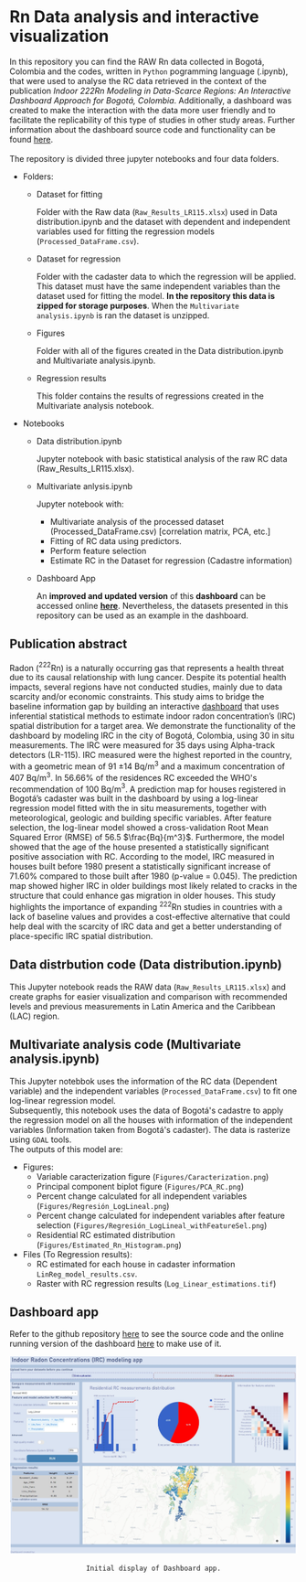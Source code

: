 # Rn Data analysis and interactive visualization

In this repository you can find the RAW Rn data collected in Bogotá, Colombia and the codes, written in `Python` pogramming language (.ipynb), that were used to analyse the RC data retrieved in the context of the publication *Indoor 222Rn Modeling in Data-Scarce Regions: An Interactive Dashboard Approach for Bogotá, Colombia*. Additionally, a dashboard was created to make the interaction with the data more user friendly and to facilitate the replicability of this type of studies in other study areas. Further information about the dashboard source code and functionality can be found [here](https://github.com/mdominguezd/IRC_modeling_dashboard).
<br><br>
The repository is divided three jupyter notebooks and four data folders.
- Folders:
    - Dataset for fitting
        
        Folder with the Raw data (`Raw_Results_LR115.xlsx`) used in Data distribution.ipynb and the dataset with dependent and independent variables used for fitting the regression models (`Processed_DataFrame.csv`).
        
    - Dataset for regression
        
        Folder with the cadaster data to which the regression will be applied. This dataset must have the same independent variables than the dataset used for fitting the model. **In the repository this data is zipped for storage purposes**. When the `Multivariate analysis.ipynb` is ran the dataset is unzipped.
        
    - Figures
        
        Folder with all of the figures created in the Data distribution.ipynb and Multivariate analysis.ipynb.
        
    - Regression results
        
        This folder contains the results of regressions created in the Multivariate analysis notebook.
        
- Notebooks
    - Data distribution.ipynb
       
       Jupyter notebook with basic statistical analysis of the raw RC data (Raw_Results_LR115.xlsx).
       
    - Multivariate anlysis.ipynb
        
        Jupyter notebook with: 
        
        - Multivariate analysis of the processed dataset (Processed_DataFrame.csv) [correlation matrix, PCA, etc.] 
        - Fitting of RC data using predictors.
        - Perform feature selection
        - Estimate RC in the Dataset for regression (Cadastre information)
        
    - Dashboard App
        
        <!-- Jupyter notebook that creates a dashboard that can be used to create an interactive app for Residential RC modeling. This app will take the datasets found in **Dataset for fitting** (`Processed_DataFrame.csv`) and **Dataset for regression** (`Houses_for_Rn_estimation_Cataster.txt`). When used for a different study area, this files should be updated with the corresponding data. -->

      An **improved and updated version** of this **dashboard** can be accessed online [**here**](http://ircmodelingdashboard.eu.pythonanywhere.com/). Nevertheless, the datasets presented in this repository can be used as an example in the dashboard.
    

## Publication abstract
Radon ($^{222}$Rn) is a naturally occurring gas that represents a health threat due to its causal relationship with lung cancer. Despite its potential health impacts, several regions have not conducted studies, mainly due to data scarcity and/or economic constraints. This study aims to bridge the baseline information gap by building an interactive [dashboard](http://ircmodelingdashboard.eu.pythonanywhere.com/) that uses inferential statistical methods to estimate indoor radon concentration’s (IRC) spatial distribution for a target area. We demonstrate the functionality of the dashboard by modeling IRC in the city of Bogotá, Colombia, using 30 in situ measurements. The IRC were measured for 35 days using Alpha-track detectors (LR-115). IRC measured were the highest reported in the country, with a geometric mean of 91 ±14 Bq/m$^3$ and a maximum concentration of 407 Bq/m$^3$. In 56.66\% of the residences RC exceeded the WHO's recommendation of 100 Bq/m$^3$.  A prediction map for houses registered in Bogotá’s cadaster was built in the dashboard by using a log-linear regression model fitted with the in situ measurements, together with meteorological, geologic and building specific variables. After feature selection, the log-linear model showed a cross-validation Root Mean Squared Error (RMSE) of 56.5 $\frac{Bq}{m^3}$. Furthermore, the model showed that the age of the house presented a statistically significant positive association with RC. According to the model, IRC measured in houses built before 1980 present a statistically significant increase of 71.60\% compared to those built after 1980 (p-value = 0.045). The prediction map showed higher IRC in older buildings most likely related to cracks in the structure that could enhance gas migration in older houses. This study highlights the importance of expanding $^{222}$Rn studies in countries with a lack of baseline values and provides a cost-effective alternative that could help deal with the scarcity of IRC data and get a better understanding of place-specific IRC spatial distribution.

## Data distrbution code (Data distribution.ipynb)

This Jupyter notebook reads the RAW data (`Raw_Results_LR115.xlsx`) and create graphs for easier visualization and comparison with recommended levels and previous measurements in Latin America and the Caribbean (LAC) region.

## Multivariate analysis code (Multivariate analysis.ipynb)

This Jupyter notebbok uses the information of the RC data (Dependent variable) and the independent variables (`Processed_DataFrame.csv`) to fit one log-linear regression model. 
<br>
Subsequently, this notebook uses the data of Bogotá's cadastre to apply the regression model on all the houses with information of the independent variables (Information taken from Bogotá's cadaster). The data is rasterize using `GDAL` tools. 
<br>
The outputs of this model are:
- Figures:
    - Variable caracterization figure (`Figures/Caracterization.png`)
    - Principal component biplot figure (`Figures/PCA_RC.png`)
    - Percent change calculated for all independent variables (`Figures/Regresión_LogLineal.png`)
    - Percent change calculated for independent variables after feature selection (`Figures/Regresión_LogLineal_withFeatureSel.png`)
    - Residential RC estimated distribution (`Figures/Estimated_Rn_Histogram.png`)
- Files (To Regression results):
    - RC estimated for each house in cadaster information `LinReg_model_results.csv`.
    - Raster with RC regression results (`Log_Linear_estimations.tif`)
    
## Dashboard app 

Refer to the github repository [here](https://github.com/mdominguezd/IRC_modeling_dashboard) to see the source code and the online running version of the dashboard [here](http://ircmodelingdashboard.eu.pythonanywhere.com/) to make use of it.

<center>
    <img src='MarkDown_Assets/Dashboard_layout.jpg' width = '800'>
    
    Initial display of Dashboard app.
</center>

<!-- This Jupyter notebook creates an interactive app for residential RC modeling:



### "Under the hood" data input
The app uses the files in `Dataset for fitting` and `Dataset for regression` folders. These files can be changed for different study areas to perform the same analysis in different study areas or with different RC measurements.

### User inputs
While using the app, the user is able to decide:

<center>
    <img src='MarkDown_Assets/RC_modeling_inputs.jpg' width = '500'>
    
    User inputs in Dashboard app.
</center>

- The reference level to compare its dataset
    - World Health Organization (WHO)
    - US Environmental Protection Agency (EPA)
- The type of visualization to help him decide which features will be selected for the regression
    - Correlation matrix (Low correlation values with RC and highly correlated pairs of independent variables are not suggested)
    - Variance inflation factor (VIFs above 4 are not suggested)
- The type of regression model to be used for fitting and estimating RC
    - Log-linear regression
    - Random Forest regression
- Features to be used in the fitting and estimation of RC
    - The variables here are the same ones in `Processed_DataFrame.csv`.
- Option to perform a high quallity model
    - High quality resolution = 100m ($\approx$ 30 minutes computation time)
    - Low quality ressolution = 300m ($\approx$ 5 minutes computation time)
    
### Data analysis
Two windows display information for the analysis of the data. The first one shows a histogram and a pie plot of the RC measured (`Processed_DataFrame.csv`). The second one shows 

### Modeling results
When models are run with the app. They are displayed in the map and the tables on the left.
<center>
    <img src='MarkDown_Assets/RC_modeling_results.jpg' width = '800'>
    
    Regression results presented in Dashboard.
</center>

#### Advanced modeling settings
If some advanced modelling settings need to be changed, this can be done in the `EstimatingValues` and `rasterize` functions that are defined. Here the user can change:
- Number of cells for cadaster aggregation in the horizontal component (`width_of_cells_for_aggregation`)
- Resolution of cells of raster created (`res`)
- Coordinate reference systerm (`crs`)

#### Reset modeling environment
For optimizing the app performance the estimated values of RC are saved in the `Regression results` folder.


# Important notes
To run all of the codes and deploy the dashboard app all libaries used need to be installed in your modelling envionment. For some Geospatial analysis the `GDAL` library is used. Follow the instructions in [here](https://opensourceoptions.com/blog/how-to-install-gdal-for-python-with-pip-on-windows/) -->

